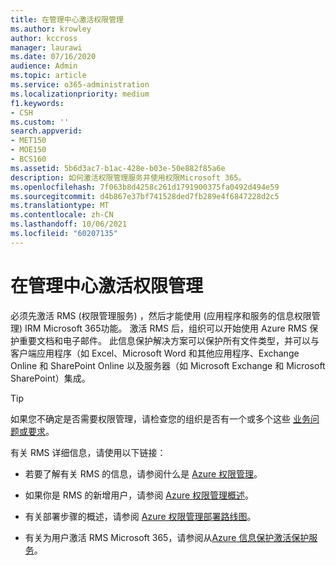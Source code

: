 ```yaml
---
title: 在管理中心激活权限管理
ms.author: krowley
author: kccross
manager: laurawi
ms.date: 07/16/2020
audience: Admin
ms.topic: article
ms.service: o365-administration
ms.localizationpriority: medium
f1.keywords:
- CSH
ms.custom: ''
search.appverid:
- MET150
- MOE150
- BCS160
ms.assetid: 5b6d3ac7-b1ac-428e-b03e-50e882f85a6e
description: 如何激活权限管理服务并使用权限Microsoft 365。
ms.openlocfilehash: 7f063b8d4258c261d1791900375fa0492d494e59
ms.sourcegitcommit: d4b867e37bf741528ded7fb289e4f6847228d2c5
ms.translationtype: MT
ms.contentlocale: zh-CN
ms.lasthandoff: 10/06/2021
ms.locfileid: "60207135"
---
```

# <a name="activate-rights-management-in-the-admin-center"></a>在管理中心激活权限管理

必须先激活 RMS (权限管理服务) ，然后才能使用 (应用程序和服务的信息权限管理) IRM Microsoft 365功能。 激活 RMS 后，组织可以开始使用 Azure RMS 保护重要文档和电子邮件。 此信息保护解决方案可以保护所有文件类型，并可以与客户端应用程序（如 Excel、Microsoft Word 和其他应用程序、Exchange Online 和 SharePoint Online 以及服务器（如 Microsoft Exchange 和 Microsoft SharePoint）集成。
  
> [!TIP]
> 如果您不确定是否需要权限管理，请检查您的组织是否有一个或多个这些 [业务问题或要求](/azure/information-protection/what-is-azure-rms#business-problems-solved-by-azure-rights-management)。 
  
有关 RMS 详细信息，请使用以下链接：
  
- 若要了解有关 RMS 的信息，请参阅什么是 [Azure 权限管理](/rights-management/understand-explore/what-is-azure-rms)。

- 如果你是 RMS 的新增用户，请参阅 [Azure 权限管理概述](/rights-management/understand-explore/azure-rights-management)。

- 有关部署步骤的概述，请参阅 [Azure 权限管理部署路线图](/rights-management/plan-design/deployment-roadmap)。

- 有关为用户激活 RMS Microsoft 365，请参阅从[Azure 信息保护激活保护服务](/azure/information-protection/activate-service)。